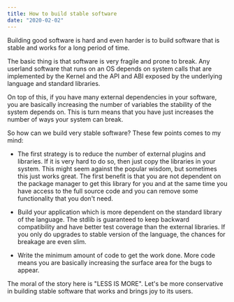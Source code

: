 ```yaml
---
title: How to build stable software
date: "2020-02-02"
---
```


Building good software is hard and even harder is to build software that is stable and works for a long period of time.

The basic thing is that software is very fragile and prone to break. Any userland software that runs on an OS depends on system calls that are implemented by the Kernel and the API and ABI exposed by the underlying language and standard libraries.

On top of this, if you have many external dependencies in your software, you are basically increasing the number of variables the stability of the system depends on. This is turn means that you have just increases the number of ways your system can break.


So how can we build very stable software? These few points comes to my mind:

- The first strategy is to reduce the number of external plugins and libraries. If it is very hard to do so, then just copy the libraries in your system. This might seem against the popular wisdom, but sometimes this just works great. The first benefit is that you are not dependent on the package manager to get this library for you and at the same time you have access to the full source code and you can remove some functionality that you don't need.

- Build your application which is more dependent on the standard library of the language. The stdlib is guaranteed to keep backward compatibility  and have better test coverage than the external libraries. If you only do upgrades to stable version of the language, the chances for breakage are even slim.

- Write the minimum amount of code to get the work done. More code means you are basically increasing the surface area for the bugs to appear.

The moral of the story here is "LESS IS MORE". Let's be more conservative in building stable software that works and brings joy to its users.
